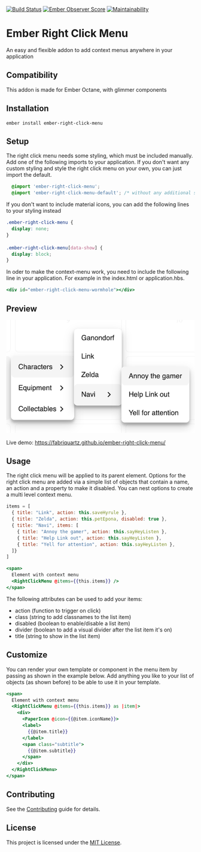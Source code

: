 [![Build Status](https://travis-ci.com/Fabriquartz/ember-right-click-menu.svg?branch=master)](https://travis-ci.com/Fabriquartz/ember-right-click-menu)
[![Ember Observer Score](https://emberobserver.com/badges/ember-right-click-menu.svg)](https://emberobserver.com/addons/ember-right-click-menu)
[![Maintainability](https://api.codeclimate.com/v1/badges/e2887ca15f89c3164e95/maintainability)](https://codeclimate.com/github/Fabriquartz/ember-right-click-menu/maintainability)

Ember Right Click Menu
==============================================================================

An easy and flexible addon to add context menus anywhere in your application

Compatibility
------------------------------------------------------------------------------

This addon is made for Ember Octane, with glimmer components


Installation
------------------------------------------------------------------------------

```
ember install ember-right-click-menu
```

Setup
------------------------------------------------------------------------------
The right click menu needs some styling, which must be included manually. Add one of the following imports to your application. If you don't want any custom styling and style the right click menu on your own, you can just import the default.

```css
  @import 'ember-right-click-menu';
  @import 'ember-right-click-menu-default'; /* without any additional styling */
```

If you don't want to include material icons, you can add the following lines to your styling instead

```css
.ember-right-click-menu {
  display: none;
}

.ember-right-click-menu[data-show] {
  display: block;
}
```

In oder to make the context-menu work, you need to include the following line in your application. For example in the index.html or application.hbs.

```hbs
<div id="ember-right-click-menu-wormhole"></div>
```

Preview
------------------------------------------------------------------------------
![Ember Right Click Menu](screenshot-1.png)

Live demo: https://fabriquartz.github.io/ember-right-click-menu/

Usage
------------------------------------------------------------------------------

The right click menu will be applied to its parent element. Options for the right click menu are added via a simple list of objects that contain a name, an action and a property to make it disabled. You can nest options to create a multi level context menu.
```js
items = [
  { title: "Link", action: this.saveHyrule },
  { title: "Zelda", action: this.petEpona, disabled: true },
  { title: "Navi", items: [
    { title: "Annoy the gamer", action: this.sayHeyListen },
    { title: "Help Link out", action: this.sayHeyListen },
    { title: "Yell for attention", action: this.sayHeyListen },
  ]}
]

```
```hbs
<span>
  Element with context menu
  <RightClickMenu @items={{this.items}} />
</span>
```



The following attributes can be used to add your items:
- action (function to trigger on click)
- class (string to add classnames to the list item)
- disabled (boolean to enable/disable a list item)
- divider (boolean to add a visual divider after the list item it's on)
- title (string to show in the list item)


Customize
------------------------------------------------------------------------------
You can render your own template or component in the menu item by passing as shown in the example below. Add anything you like to your list of objects (as shown before) to be able to use it in your template.

```hbs
<span>
  Element with context menu
  <RightClickMenu @items={{this.items}} as |item|>
    <div>
      <PaperIcon @icon={{@item.iconName}}>
      <label>
        {{@item.title}}
      </label>
      <span class="subtitle">
        {{@item.subtitle}}
      </span>
    </div>
  </RightClickMenu>
</span>
```


Contributing
------------------------------------------------------------------------------

See the [Contributing](CONTRIBUTING.md) guide for details.


License
------------------------------------------------------------------------------

This project is licensed under the [MIT License](LICENSE.md).
